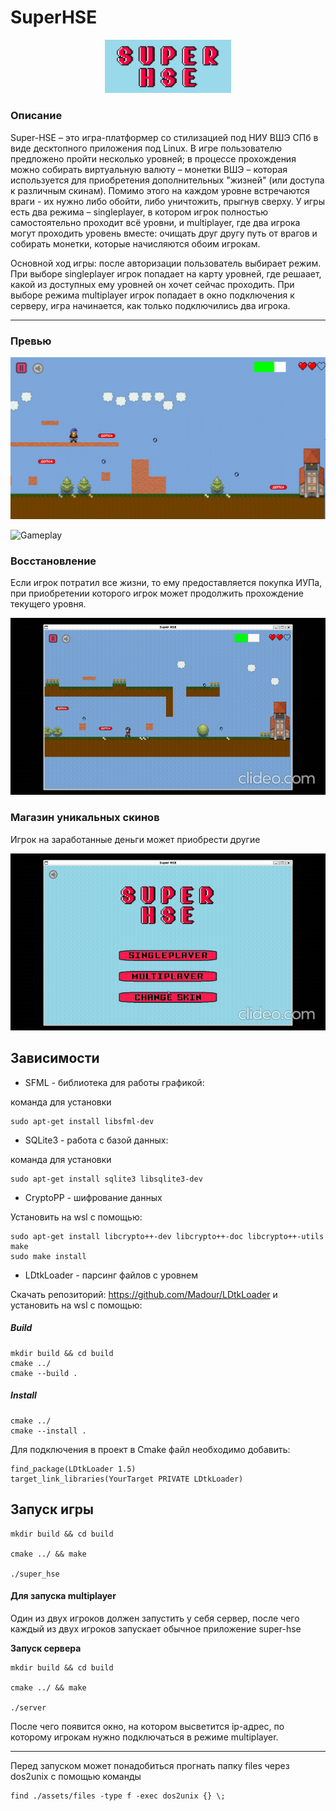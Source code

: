 # SuperHSE

<p align="center">
    <img src="assets/images/super_hse.png" alt="logo" width="40%">
</p>

### Описание


Super-HSE – это игра-платформер со стилизацией под НИУ ВШЭ СПб в виде десктопного приложения под Linux. В игре пользователю предложено пройти несколько уровней; в процессе прохождения можно собирать виртуальную валюту – монетки ВШЭ – которая используется для приобретения дополнительных "жизней" (или доступа к различным скинам). Помимо этого на каждом уровне встречаются враги - их нужно либо обойти, либо уничтожить, прыгнув сверху. У игры есть два режима – singleplayer, в котором игрок полностью самостоятельно проходит всё уровни, и multiplayer, где два игрока могут проходить уровень вместе: очищать друг другу путь от врагов и собирать монетки, которые начисляются обоим игрокам.

Основной ход игры: после авторизации пользователь выбирает режим. При выборе singleplayer игрок попадает на карту уровней, где решаает, какой из доступных ему уровней он хочет сейчас проходить. При выборе режима multiplayer игрок попадает в окно подключения к серверу, игра начинается, как только подключились два игрока.
___

### Превью

![Game Preview](assets/images/preview.png)

![Gameplay](assets/images/gameplay.gif)

### Восстановление

Если игрок потратил все жизни, то ему предоставляется покупка ИУПа, при приобретении которого игрок может продолжить прохождение текущего уровня.

![Respawn](assets/images/respawn.gif)

### Магазин уникальных скинов

Игрок на заработанные деньги может приобрести другие 

![Shop](assets/images/shop.gif)

## Зависимости 

- SFML - библиотека для работы графикой:

команда для установки
```
sudo apt-get install libsfml-dev
```

- SQLite3 - работа с базой данных:

команда для установки
```
sudo apt-get install sqlite3 libsqlite3-dev
```

- CryptoPP - шифрование данных 
    
Установить на wsl с помощью:
```
sudo apt-get install libcrypto++-dev libcrypto++-doc libcrypto++-utils
make
sudo make install
```

- LDtkLoader - парсинг файлов с уровнем

Скачать репозиторий: https://github.com/Madour/LDtkLoader и установить на wsl с помощью:

##### Build
```
mkdir build && cd build
cmake ../
cmake --build . 
```

##### Install

```
cmake ../
cmake --install . 
 ```

Для подключения в проект в Cmake файл необходимо добавить:
```
find_package(LDtkLoader 1.5)
target_link_libraries(YourTarget PRIVATE LDtkLoader)
```

## Запуск игры
```
mkdir build && cd build

cmake ../ && make

./super_hse
```

#### Для запуска multiplayer

Один из двух игроков должен запустить у себя сервер, после чего каждый из двух игроков запускает обычное приложение super-hse

**Запуск сервера**
```
mkdir build && cd build

cmake ../ && make

./server
```
После чего появится окно, на котором высветится ip-адрес, по которому игрокам нужно подключаться в режиме multiplayer.

---

Перед запуском может понадобиться прогнать папку files через dos2unix с помощью команды 
```
find ./assets/files -type f -exec dos2unix {} \;
```
